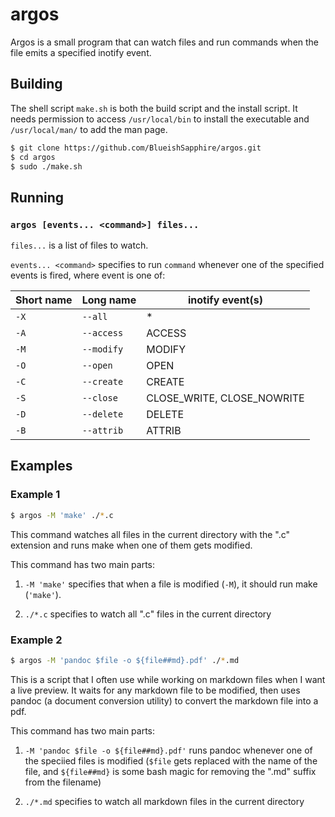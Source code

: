 # argos

Argos is a small program that can watch files and run commands when the file emits a specified inotify event.

## Building

The shell script `make.sh` is both the build script and the install script.
It needs permission to access `/usr/local/bin` to install the executable and `/usr/local/man/` to add the man page.

```sh
$ git clone https://github.com/BlueishSapphire/argos.git
$ cd argos
$ sudo ./make.sh
```

## Running

### `argos [events... <command>] files...`

`files...` is a list of files to watch.

`events... <command>` specifies to run `command` whenever one of the specified events is fired, where event is one of:

| Short name |  Long name |           inotify event(s) |
|------------|------------|----------------------------|
|       `-X` | `--all`    |                          * |
|       `-A` | `--access` |                     ACCESS |
|       `-M` | `--modify` |                     MODIFY |
|       `-O` | `--open`   |                       OPEN |
|       `-C` | `--create` |                     CREATE |
|       `-S` | `--close`  | CLOSE_WRITE, CLOSE_NOWRITE |
|       `-D` | `--delete` |                     DELETE |
|       `-B` | `--attrib` |                     ATTRIB |

## Examples

### Example 1

```sh
$ argos -M 'make' ./*.c
```

This command watches all files in the current directory with the ".c" extension and runs make when one of them gets modified.

This command has two main parts:

1. `-M 'make'` specifies that when a file is modified (`-M`), it should run make (`'make'`).

2. `./*.c` specifies to watch all ".c" files in the current directory

### Example 2

```sh
$ argos -M 'pandoc $file -o ${file##md}.pdf' ./*.md
```

This is a script that I often use while working on markdown files when I want a live preview. It waits for any markdown file to be modified, then uses pandoc (a document conversion utility) to convert the markdown file into a pdf.

This command has two main parts:

1. `-M 'pandoc $file -o ${file##md}.pdf'` runs pandoc whenever one of the speciied files is modified (`$file` gets replaced with the name of the file, and `${file##md}` is some bash magic for removing the ".md" suffix from the filename)

2. `./*.md` specifies to watch all markdown files in the current directory


